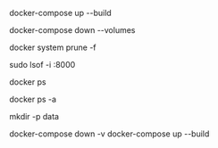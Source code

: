 docker-compose up --build


docker-compose down --volumes

docker system prune -f

sudo lsof -i :8000

docker ps

docker ps -a


mkdir -p data

docker-compose down -v
docker-compose up --build